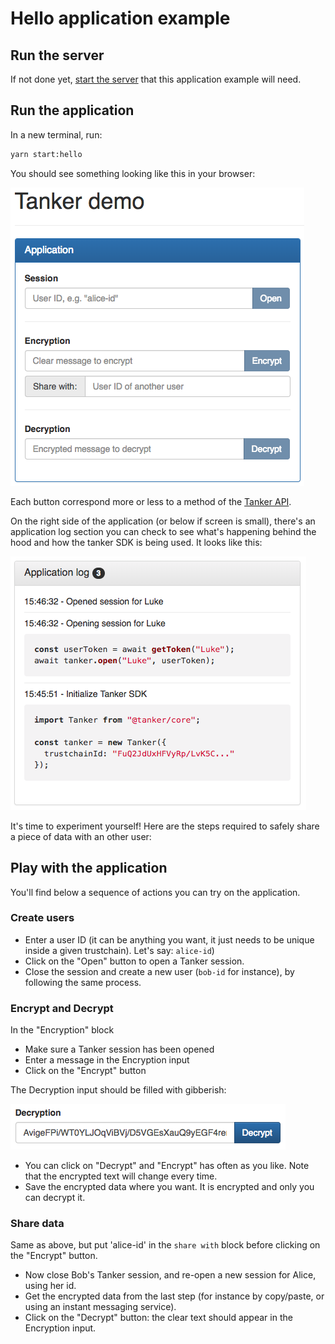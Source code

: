 # Hello application example

## Run the server

If not done yet, [start the server](../../../README.md) that this application example will need.

## Run the application

In a new terminal, run:

```bash
yarn start:hello
```

You should see something looking like this in your browser:

![screenshot](./pics/application.png)

Each button correspond more or less to a method of the [Tanker API](https://tanker.io/docs/latest/api/tanker/).

On the right side of the application (or below if screen is small), there's an application log section you can check to see what's happening behind the hood and how the tanker SDK is being used. It looks like this:

![screenshot](./pics/application_log.png)

It's time to experiment yourself! Here are the steps required to safely share a piece of data with an other user:

## Play with the application

You'll find below a sequence of actions you can try on the application.

### Create users

* Enter a user ID (it can be anything you want, it just needs to be unique inside a given trustchain). Let's say: `alice-id`)
* Click on the "Open" button to open a Tanker session.
* Close the session and create a new user (`bob-id` for instance), by following the same process.

### Encrypt and Decrypt

In the "Encryption" block

* Make sure a Tanker session has been opened
* Enter a message in the Encryption input
* Click on the "Encrypt" button

The Decryption input should be filled with gibberish:

![screenshot](./pics/encrypted_data.png)

* You can click on "Decrypt" and "Encrypt" has often as you like. Note that the encrypted text will change every time.
* Save the encrypted data where you want. It is encrypted and only you can decrypt it.

### Share data

Same as above, but put 'alice-id' in the `share with` block before clicking on the "Encrypt" button.

* Now close Bob's Tanker session, and re-open a new session for Alice, using her id.
* Get the encrypted data from the last step (for instance by copy/paste, or using an instant messaging service).
* Click on the "Decrypt" button: the clear text should appear in the Encryption input.
